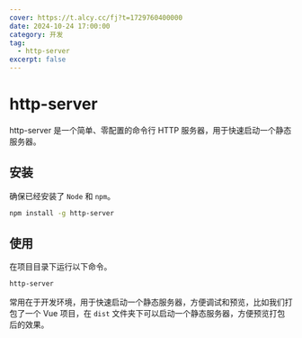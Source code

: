 ```yaml
---
cover: https://t.alcy.cc/fj?t=1729760400000
date: 2024-10-24 17:00:00
category: 开发
tag:
  - http-server
excerpt: false
---
```


# http-server

http-server 是一个简单、零配置的命令行 HTTP 服务器，用于快速启动一个静态服务器。

## 安装

确保已经安装了 `Node` 和 `npm`。

```sh
npm install -g http-server
```

## 使用

在项目目录下运行以下命令。

```sh
http-server
```

常用在于开发环境，用于快速启动一个静态服务器，方便调试和预览，比如我们打包了一个 Vue 项目，在 `dist` 文件夹下可以启动一个静态服务器，方便预览打包后的效果。